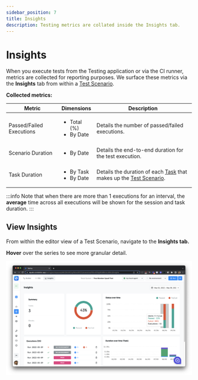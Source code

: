 ```yaml
---
sidebar_position: 7
title: Insights
description: Testing metrics are collated inside the Insights tab.
---
```


# Insights

When you execute tests from the Testing application or via the CI runner, metrics are collected for reporting purposes. We surface these metrics via the **Insights** tab from within a [Test Scenario](building-tests/test-scenarios).

**Collected metrics:**

| Metric                   | Dimensions                                  | Description                                                                                                                  |
| ------------------------ | ------------------------------------------- | ---------------------------------------------------------------------------------------------------------------------------- |
| Passed/Failed Executions | <ul><li>Total (%)</li><li>By Date</li></ul> | Details the number of passed/failed executions.                                                                              |
| Scenario Duration        | <ul><li>By Date</li></ul>                   | Details the end-to-end duration for the test execution.                                                                      |
| Task Duration            | <ul><li>By Task</li><li>By Date</li></ul>   | Details the duration of each [Task](building-tests/tasks/) that makes up the [Test Scenario](building-tests/test-scenarios). |

:::info
Note that when there are more than 1 executions for an interval, the **average** time across all executions will be shown for the session and task duration.
:::

## View Insights

From within the editor view of a Test Scenario, navigate to the **Insights tab.**

**Hover** over the series to see more granular detail. &#x20;

![](<../assets/image (75).png>)
